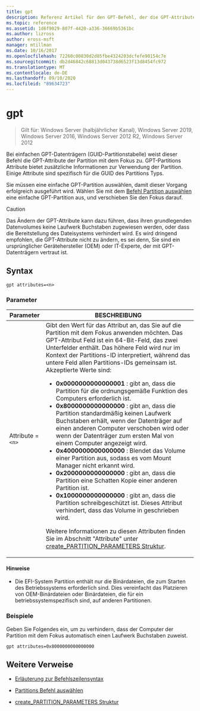 ```yaml
---
title: gpt
description: Referenz Artikel für den GPT-Befehl, der die GPT-Attribute der Partition mit dem Fokus zuweist.
ms.topic: reference
ms.assetid: 1d6f9029-807f-4420-a336-36669b5361bc
ms.author: lizross
author: eross-msft
manager: mtillman
ms.date: 10/16/2017
ms.openlocfilehash: 72260c00830d2d85fbe4324203dcfefe90154c7e
ms.sourcegitcommit: db2d46842c68813d043738d6523f13d8454fc972
ms.translationtype: MT
ms.contentlocale: de-DE
ms.lasthandoff: 09/10/2020
ms.locfileid: "89634723"
---
```

# <a name="gpt"></a>gpt

> Gilt für: Windows Server (halbjährlicher Kanal), Windows Server 2019, Windows Server 2016, Windows Server 2012 R2, Windows Server 2012

Bei einfachen GPT-Datenträgern (GUID-Partitionstabelle) weist dieser Befehl die GPT-Attribute der Partition mit dem Fokus zu. GPT-Partitions Attribute bietet zusätzliche Informationen zur Verwendung der Partition. Einige Attribute sind spezifisch für die GUID des Partitions Typs.

Sie müssen eine einfache GPT-Partition auswählen, damit dieser Vorgang erfolgreich ausgeführt wird. Wählen Sie mit dem [Befehl Partition auswählen](select-partition.md) eine einfache GPT-Partition aus, und verschieben Sie den Fokus darauf.

> [!CAUTION]
> Das Ändern der GPT-Attribute kann dazu führen, dass ihren grundlegenden Datenvolumes keine Laufwerk Buchstaben zugewiesen werden, oder dass die Bereitstellung des Dateisystems verhindert wird. Es wird dringend empfohlen, die GPT-Attribute nicht zu ändern, es sei denn, Sie sind ein ursprünglicher Gerätehersteller (OEM) oder IT-Experte, der mit GPT-Datenträgern vertraut ist.

## <a name="syntax"></a>Syntax

```
gpt attributes=<n>
```

### <a name="parameters"></a>Parameter

| Parameter | BESCHREIBUNG |
| --------- | ----------- |
| Attribute =`<n>` | Gibt den Wert für das Attribut an, das Sie auf die Partition mit dem Fokus anwenden möchten. Das GPT-Attribut Feld ist ein 64-Bit-Feld, das zwei Unterfelder enthält. Das höhere Feld wird nur im Kontext der Partitions-ID interpretiert, während das untere Feld allen Partitions-IDs gemeinsam ist. Akzeptierte Werte sind:<ul><li>**0x0000000000000001** : gibt an, dass die Partition für die ordnungsgemäße Funktion des Computers erforderlich ist.</li><li>**0x8000000000000000** : gibt an, dass die Partition standardmäßig keinen Laufwerk Buchstaben erhält, wenn der Datenträger auf einen anderen Computer verschoben wird oder wenn der Datenträger zum ersten Mal von einem Computer angezeigt wird.</li><li>**0x4000000000000000** : Blendet das Volume einer Partition aus, sodass es vom Mount Manager nicht erkannt wird.</li><li>**0x2000000000000000** : gibt an, dass die Partition eine Schatten Kopie einer anderen Partition ist.</li><li>**0x1000000000000000** : gibt an, dass die Partition schreibgeschützt ist. Dieses Attribut verhindert, dass das Volume in geschrieben wird.</li></ul><p>Weitere Informationen zu diesen Attributen finden Sie im Abschnitt "Attribute" unter [create_PARTITION_PARAMETERS Struktur](/windows/win32/api/vds/ns-vds-create_partition_parameters). |

#### <a name="remarks"></a>Hinweise

- Die EFI-System Partition enthält nur die Binärdateien, die zum Starten des Betriebssystems erforderlich sind. Dies vereinfacht das Platzieren von OEM-Binärdateien oder Binärdateien, die für ein betriebssystemspezifisch sind, auf anderen Partitionen.

### <a name="examples"></a>Beispiele

Geben Sie Folgendes ein, um zu verhindern, dass der Computer der Partition mit dem Fokus automatisch einen Laufwerk Buchstaben zuweist.

```
gpt attributes=0x8000000000000000
```

## <a name="additional-references"></a>Weitere Verweise

- [Erläuterung zur Befehlszeilensyntax](command-line-syntax-key.md)

- [Partitions Befehl auswählen](select-partition.md)

- [create_PARTITION_PARAMETERS Struktur](/windows/win32/api/vds/ns-vds-create_partition_parameters)
